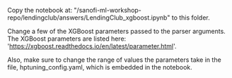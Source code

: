 Copy the notebook at:
"/sanofi-ml-workshop-repo/lendingclub/answers/LendingClub_xgboost.ipynb"
to this folder.

Change a few of the XGBoost parameters passed to the parser arguments. The XGBoost parameters are listed here: 'https://xgboost.readthedocs.io/en/latest/parameter.html'.

Also, make sure to change the range of values the parameters take in the file, hptuning_config.yaml, which is embedded in the notebook.
